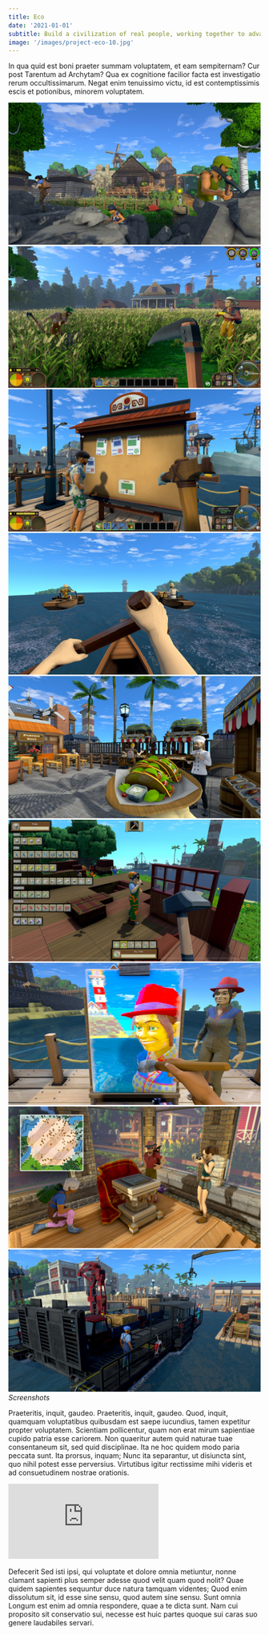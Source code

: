 ```yaml
---
title: Eco
date: '2021-01-01'
subtitle: Build a civilization of real people, working together to advance society and stop a meteor, all without destroying the ecosystem in the process.
image: '/images/project-eco-10.jpg'
---
```


In qua quid est boni praeter summam voluptatem, et eam sempiternam? Cur post Tarentum ad Archytam? Qua ex cognitione facilior facta est investigatio rerum occultissimarum. Negat enim tenuissimo victu, id est contemptissimis escis et potionibus, minorem voluptatem.

<div class="gallery-box">
  <div class="gallery">
    <img src="/images/project-eco-1.jpg" alt="Project">
    <img src="/images/project-eco-2.jpg" alt="Project">
    <img src="/images/project-eco-3.jpg" alt="Project">
    <img src="/images/project-eco-4.jpg" alt="Project">
    <img src="/images/project-eco-5.jpg" alt="Project">
    <img src="/images/project-eco-6.jpg" alt="Project">
    <img src="/images/project-eco-7.jpg" alt="Project">
    <img src="/images/project-eco-8.jpg" alt="Project">
    <img src="/images/project-eco-9.jpg" alt="Project">
  </div>
  <em>Screenshots</em>
</div>

Praeteritis, inquit, gaudeo. Praeteritis, inquit, gaudeo. Quod, inquit, quamquam voluptatibus quibusdam est saepe iucundius, tamen expetitur propter voluptatem. Scientiam pollicentur, quam non erat mirum sapientiae cupido patria esse cariorem. Non quaeritur autem quid naturae tuae consentaneum sit, sed quid disciplinae. Ita ne hoc quidem modo paria peccata sunt. Ita prorsus, inquam; Nunc ita separantur, ut disiuncta sint, quo nihil potest esse perversius. Virtutibus igitur rectissime mihi videris et ad consuetudinem nostrae orationis.

<p><iframe src="https://www.youtube.com/embed/d6zvBdUDMPY" frameborder="0" allowfullscreen></iframe></p>

Defecerit Sed isti ipsi, qui voluptate et dolore omnia metiuntur, nonne clamant sapienti plus semper adesse quod velit quam quod nolit? Quae quidem sapientes sequuntur duce natura tamquam videntes; Quod enim dissolutum sit, id esse sine sensu, quod autem sine sensu. Sunt omnia Longum est enim ad omnia respondere, quae a te dicta sunt. Nam cui proposito sit conservatio sui, necesse est huic partes quoque sui caras suo genere laudabiles servari.
